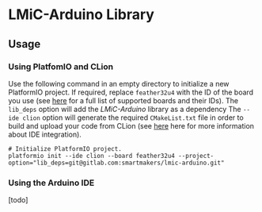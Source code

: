 # LMiC-Arduino Library

## Usage

### Using PlatfomIO and CLion

Use the following command in an empty directory to initialize a new PlatformIO project. If required, replace `feather32u4` with the ID of the board you use (see [here](http://docs.platformio.org/en/latest/platforms/embedded_boards.html) for a full list of supported boards and their IDs). The `lib_deps` option will add the *LMiC-Arduino* library as a dependency  The `--ide clion` option will generate the required `CMakeList.txt` file in order to build and upload your code from CLion (see [here](http://docs.platformio.org/en/latest/ide.html) here for more information about IDE integration). 
```
# Initialize PlatformIO project.
platformio init --ide clion --board feather32u4 --project-option="lib_deps=git@gitlab.com:smartmakers/lmic-arduino.git"
```

### Using the Arduino IDE

[todo]